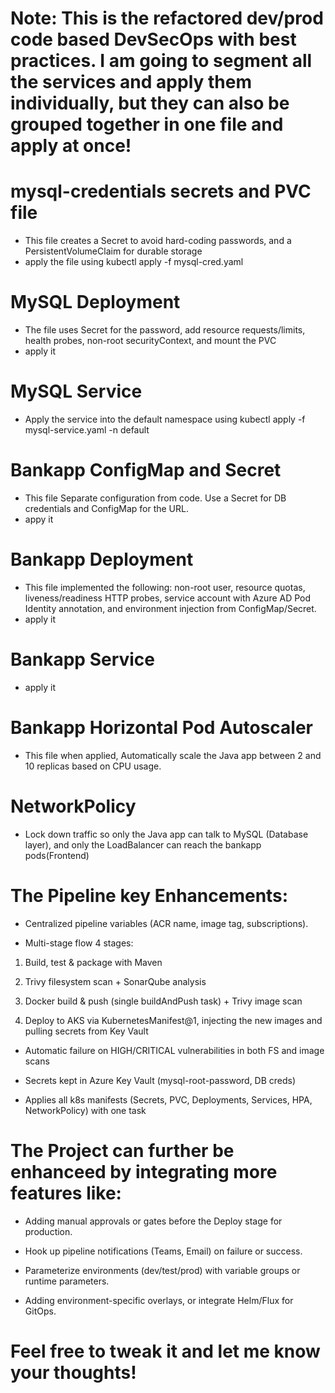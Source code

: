 # Note: This is the refactored dev/prod code based DevSecOps with best practices. I am going to segment all the services and apply them individually, but they can also be grouped together in one file and apply at once! 

# mysql-credentials secrets and PVC file
- This file creates a Secret to avoid hard-coding passwords, and a PersistentVolumeClaim for durable storage
- apply the file using kubectl apply -f mysql-cred.yaml

# MySQL Deployment
- The file uses Secret for the password, add resource requests/limits, health probes, non-root securityContext, and mount the PVC
- apply it

# MySQL Service
- Apply the service into the default namespace using kubectl apply -f mysql-service.yaml -n default

# Bankapp ConfigMap and Secret
- This file Separate configuration from code. Use a Secret for DB credentials and ConfigMap for the URL.
- appy it

# Bankapp Deployment
- This file implemented the following: non-root user, resource quotas, liveness/readiness HTTP probes, service account with Azure AD Pod Identity annotation, and environment injection from ConfigMap/Secret.
- apply it

# Bankapp Service
- apply it

# Bankapp Horizontal Pod Autoscaler
- This file when applied, Automatically scale the Java app between 2 and 10 replicas based on CPU usage.

# NetworkPolicy
- Lock down traffic so only the Java app can talk to MySQL (Database layer), and only the LoadBalancer can reach the bankapp pods(Frontend)


# The Pipeline key Enhancements:

- Centralized pipeline variables (ACR name, image tag, subscriptions).


- Multi-stage flow 4 stages:

1. Build, test & package with Maven

2. Trivy filesystem scan + SonarQube analysis

3. Docker build & push (single buildAndPush task) + Trivy image scan

4. Deploy to AKS via KubernetesManifest@1, injecting the new images and pulling secrets from Key Vault


- Automatic failure on HIGH/CRITICAL vulnerabilities in both FS and image scans

- Secrets kept in Azure Key Vault (mysql-root-password, DB creds)

- Applies all k8s manifests (Secrets, PVC, Deployments, Services, HPA, NetworkPolicy) with one task


# The Project can further be enhanceed by integrating more features like:

- Adding manual approvals or gates before the Deploy stage for production.

- Hook up pipeline notifications (Teams, Email) on failure or success.

- Parameterize environments (dev/test/prod) with variable groups or runtime parameters.

- Adding environment-specific overlays, or integrate Helm/Flux for GitOps.


# Feel free to tweak it and let me know your thoughts!
